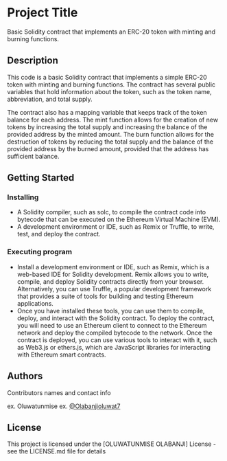 # Project Title

Basic Solidity contract that implements an ERC-20 token with minting and burning functions.

## Description

This code is a basic Solidity contract that implements a simple ERC-20 token with minting and burning functions. The contract has several public variables that hold information about the token, such as the token name, abbreviation, and total supply.

The contract also has a mapping variable that keeps track of the token balance for each address. The mint function allows for the creation of new tokens by increasing the total supply and increasing the balance of the provided address by the minted amount. The burn function allows for the destruction of tokens by reducing the total supply and the balance of the provided address by the burned amount, provided that the address has sufficient balance.

## Getting Started

### Installing

* A Solidity compiler, such as solc, to compile the contract code into bytecode that can be executed on the Ethereum Virtual Machine (EVM).
* A development environment or IDE, such as Remix or Truffle, to write, test, and deploy the contract.

### Executing program

* Install a development environment or IDE, such as Remix, which is a web-based IDE for Solidity development. Remix allows you to write, compile, and deploy Solidity contracts directly from your browser. Alternatively, you can use Truffle, a popular development framework that provides a suite of tools for building and testing Ethereum applications.
* Once you have installed these tools, you can use them to compile, deploy, and interact with the Solidity contract. To deploy the contract, you will need to use an Ethereum client to connect to the Ethereum network and deploy the compiled bytecode to the network. Once the contract is deployed, you can use various tools to interact with it, such as Web3.js or ethers.js, which are JavaScript libraries for interacting with Ethereum smart contracts.




## Authors

Contributors names and contact info

ex.  Oluwatunmise
ex. [@Olabanjioluwat7](https://twitter.com/Olabanjioluwat7)


## License

This project is licensed under the [OLUWATUNMISE OLABANJI] License - see the LICENSE.md file for details
